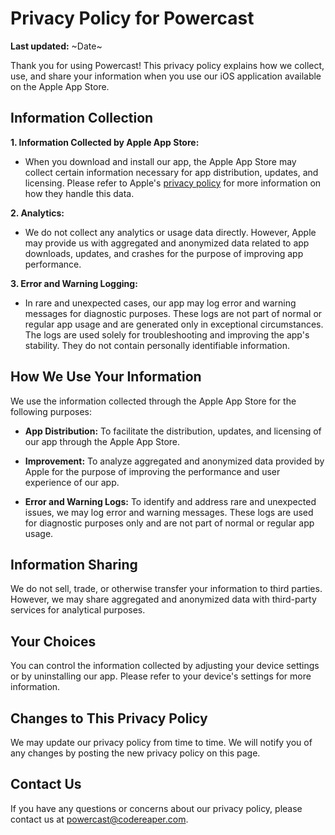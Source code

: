 # Privacy Policy for Powercast

**Last updated:** ~Date~

Thank you for using Powercast! This privacy policy explains how we collect, use, and share your information when you use our iOS application available on the Apple App Store.

## Information Collection

**1. Information Collected by Apple App Store:**
   - When you download and install our app, the Apple App Store may collect certain information necessary for app distribution, updates, and licensing. Please refer to Apple's [privacy policy](https://www.apple.com/legal/privacy/) for more information on how they handle this data.

**2. Analytics:**
   - We do not collect any analytics or usage data directly. However, Apple may provide us with aggregated and anonymized data related to app downloads, updates, and crashes for the purpose of improving app performance.

**3. Error and Warning Logging:**
   - In rare and unexpected cases, our app may log error and warning messages for diagnostic purposes. These logs are not part of normal or regular app usage and are generated only in exceptional circumstances. The logs are used solely for troubleshooting and improving the app's stability. They do not contain personally identifiable information.

## How We Use Your Information

We use the information collected through the Apple App Store for the following purposes:

- **App Distribution:** To facilitate the distribution, updates, and licensing of our app through the Apple App Store.

- **Improvement:** To analyze aggregated and anonymized data provided by Apple for the purpose of improving the performance and user experience of our app.

- **Error and Warning Logs:** To identify and address rare and unexpected issues, we may log error and warning messages. These logs are used for diagnostic purposes only and are not part of normal or regular app usage.

## Information Sharing

We do not sell, trade, or otherwise transfer your information to third parties. However, we may share aggregated and anonymized data with third-party services for analytical purposes.

## Your Choices

You can control the information collected by adjusting your device settings or by uninstalling our app. Please refer to your device's settings for more information.

## Changes to This Privacy Policy

We may update our privacy policy from time to time. We will notify you of any changes by posting the new privacy policy on this page.

## Contact Us

If you have any questions or concerns about our privacy policy, please contact us at powercast@codereaper.com.
